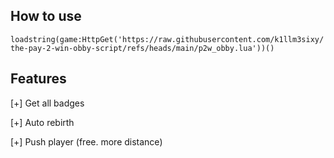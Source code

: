 ## How to use
```loadstring(game:HttpGet('https://raw.githubusercontent.com/k1llm3sixy/the-pay-2-win-obby-script/refs/heads/main/p2w_obby.lua'))()```
## Features

\[+\] Get all badges

\[+\] Auto rebirth

\[+\] Push player (free. more distance)
